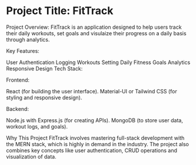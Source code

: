 # Project Title: FitTrack

Project Overview: FitTrack is an application designed to help users track their daily workouts, set goals and visulaize their progress on a daily basis through analytics.

Key Features:

User Authentication
Logging Workouts
Setting Daily Fitness Goals
Analytics
Responsive Design
Tech Stack:

Frontend:

React (for building the user interface). Material-UI or Tailwind CSS (for styling and responsive design).

Backend:

Node.js with Express.js (for creating APIs). MongoDB (to store user data, workout logs, and goals).

Why This Project FitTrack involves mastering full-stack development with the MERN stack, which is highly in demand in the industry. The project also combines key concepts like user authentication, CRUD operations and visualization of data.
